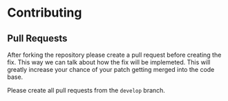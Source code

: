 # Contributing

## Pull Requests

After forking the repository please create a pull request before creating the
fix. This way we can talk about how the fix will be implemeted. This will
greatly increase your chance of your patch getting merged into the code base.

Please create all pull requests from the `develop` branch.
